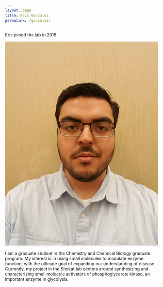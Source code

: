 ```yaml
---
layout: page
title: Eric Gonzalez
permalink: /gonzalez/
---
```

Eric joined the lab in 2018.

![gonzalez pic](../img/gonzalez.jpg)



I am a graduate student in the Chemistry and Chemical Biology graduate program. My interest is in using small molecules to modulate enzyme function, with the ultimate goal of expanding our understanding of disease. Currently, my project in the Shokat lab centers around synthesizing and characterizing small molecule activators of phosphoglycerate kinase, an important enzyme in glycolysis.  
